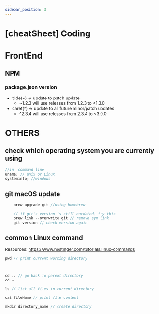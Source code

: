 ```yaml
---
sidebar_position: 3
---
```


# [cheatSheet] Coding

# FrontEnd

## NPM

### package.json version

- tilde(~) => update to patch update
  - ~1.2.3 will use releases from 1.2.3 to <1.3.0
- caret(^) => update to all future minor/patch updates
  - ^2.3.4 will use releases from 2.3.4 to <3.0.0

# OTHERS

## check which operating system you are currently using

```js
//in  command line
uname; // unix or Linux
systeminfo; //windows
```

## git macOS update

```js
    brew upgrade git //using homebrew

    // if git's version is still outdated, try this
    brew link --overwrite git // remove sym link
    git version // check version again

```

## common Linux command

Resources: https://www.hostinger.com/tutorials/linux-commands

```js
pwd // print current working directory



cd .. // go back to parent directory
cd ~

ls // list all files in current directory

cat fileName // print file content

mkdir directory_name // create directory

```
